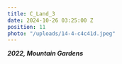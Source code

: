 ```yaml
---
title: C_Land_3
date: 2024-10-26 03:25:00 Z
position: 11
photo: "/uploads/14-4-c4c41d.jpeg"
---
```


***2022, Mountain Gardens***